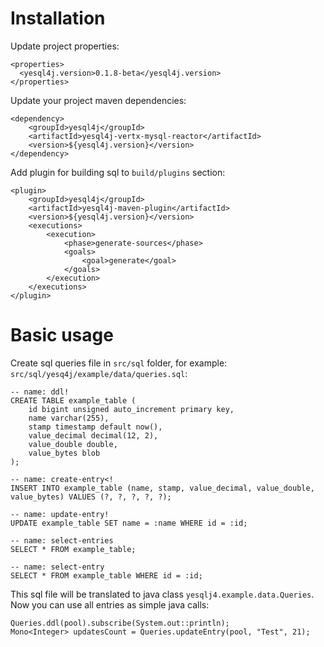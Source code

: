 # Installation
Update project properties:
```$xml
<properties>
  <yesql4j.version>0.1.8-beta</yesql4j.version>
</properties>
```

Update your project maven dependencies:
```$xml
<dependency>
    <groupId>yesql4j</groupId>
    <artifactId>yesql4j-vertx-mysql-reactor</artifactId>
    <version>${yesql4j.version}</version>
</dependency>
```

Add plugin for building sql to `build/plugins` section:
```$xml
<plugin>
    <groupId>yesql4j</groupId>
    <artifactId>yesql4j-maven-plugin</artifactId>
    <version>${yesql4j.version}</version>
    <executions>
        <execution>
            <phase>generate-sources</phase>
            <goals>
                <goal>generate</goal>
            </goals>
        </execution>
    </executions>
</plugin>
```

# Basic usage
Create sql queries file in `src/sql` folder, for example:
`src/sql/yesq4j/example/data/queries.sql`:
```$mysql
-- name: ddl!
CREATE TABLE example_table (
    id bigint unsigned auto_increment primary key,
    name varchar(255),
    stamp timestamp default now(),
    value_decimal decimal(12, 2),
    value_double double,
    value_bytes blob
);

-- name: create-entry<!
INSERT INTO example_table (name, stamp, value_decimal, value_double, value_bytes) VALUES (?, ?, ?, ?, ?);

-- name: update-entry!
UPDATE example_table SET name = :name WHERE id = :id;

-- name: select-entries
SELECT * FROM example_table;

-- name: select-entry
SELECT * FROM example_table WHERE id = :id;
```

This sql file will be translated to java class `yesqlj4.example.data.Queries`. 
Now you can use all entries as simple java calls:
```$mysql
Queries.ddl(pool).subscribe(System.out::println);
Mono<Integer> updatesCount = Queries.updateEntry(pool, "Test", 21);
```
